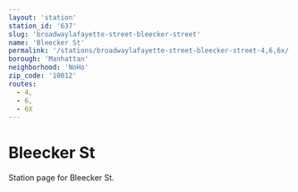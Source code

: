 ```yaml
---
layout: 'station'
station_id: '637'
slug: 'broadwaylafayette-street-bleecker-street'
name: 'Bleecker St'
permalink: '/stations/broadwaylafayette-street-bleecker-street-4,6,6x/'
borough: 'Manhattan'
neighborhood: 'NoHo'
zip_code: '10012'
routes:
  - 4,
  - 6,
  - 6X
---
```

# Bleecker St

Station page for Bleecker St.
